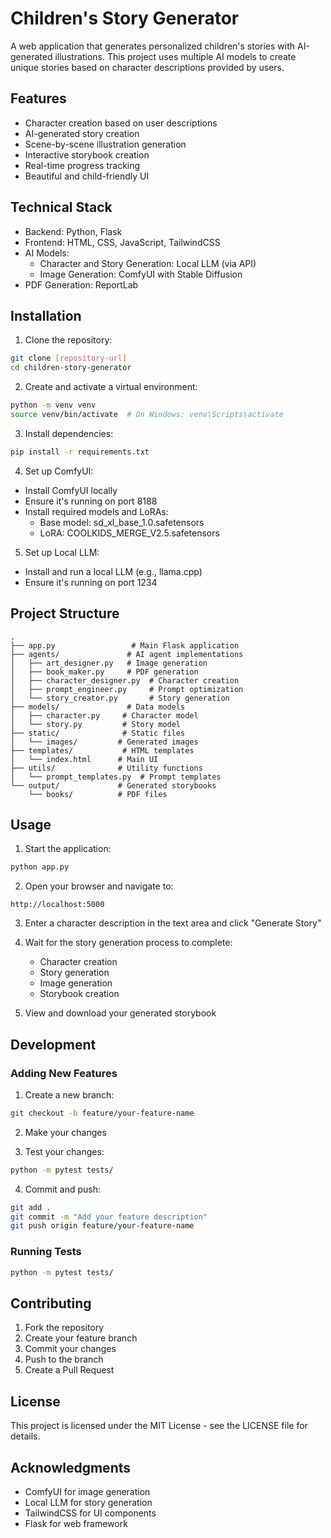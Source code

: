 # Children's Story Generator

A web application that generates personalized children's stories with AI-generated illustrations. This project uses multiple AI models to create unique stories based on character descriptions provided by users.

## Features

- Character creation based on user descriptions
- AI-generated story creation
- Scene-by-scene illustration generation
- Interactive storybook creation
- Real-time progress tracking
- Beautiful and child-friendly UI

## Technical Stack

- Backend: Python, Flask
- Frontend: HTML, CSS, JavaScript, TailwindCSS
- AI Models:
  - Character and Story Generation: Local LLM (via API)
  - Image Generation: ComfyUI with Stable Diffusion
- PDF Generation: ReportLab

## Installation

1. Clone the repository:
```bash
git clone [repository-url]
cd children-story-generator
```

2. Create and activate a virtual environment:
```bash
python -m venv venv
source venv/bin/activate  # On Windows: venv\Scripts\activate
```

3. Install dependencies:
```bash
pip install -r requirements.txt
```

4. Set up ComfyUI:
- Install ComfyUI locally
- Ensure it's running on port 8188
- Install required models and LoRAs:
  - Base model: sd_xl_base_1.0.safetensors
  - LoRA: COOLKIDS_MERGE_V2.5.safetensors

5. Set up Local LLM:
- Install and run a local LLM (e.g., llama.cpp)
- Ensure it's running on port 1234

## Project Structure

```
.
├── app.py                 # Main Flask application
├── agents/               # AI agent implementations
│   ├── art_designer.py   # Image generation
│   ├── book_maker.py     # PDF generation
│   ├── character_designer.py  # Character creation
│   ├── prompt_engineer.py     # Prompt optimization
│   └── story_creator.py       # Story generation
├── models/               # Data models
│   ├── character.py     # Character model
│   └── story.py         # Story model
├── static/              # Static files
│   └── images/         # Generated images
├── templates/           # HTML templates
│   └── index.html      # Main UI
├── utils/              # Utility functions
│   └── prompt_templates.py  # Prompt templates
└── output/             # Generated storybooks
    └── books/          # PDF files
```

## Usage

1. Start the application:
```bash
python app.py
```

2. Open your browser and navigate to:
```
http://localhost:5000
```

3. Enter a character description in the text area and click "Generate Story"

4. Wait for the story generation process to complete:
   - Character creation
   - Story generation
   - Image generation
   - Storybook creation

5. View and download your generated storybook

## Development

### Adding New Features

1. Create a new branch:
```bash
git checkout -b feature/your-feature-name
```

2. Make your changes

3. Test your changes:
```bash
python -m pytest tests/
```

4. Commit and push:
```bash
git add .
git commit -m "Add your feature description"
git push origin feature/your-feature-name
```

### Running Tests

```bash
python -m pytest tests/
```

## Contributing

1. Fork the repository
2. Create your feature branch
3. Commit your changes
4. Push to the branch
5. Create a Pull Request

## License

This project is licensed under the MIT License - see the LICENSE file for details.

## Acknowledgments

- ComfyUI for image generation
- Local LLM for story generation
- TailwindCSS for UI components
- Flask for web framework


